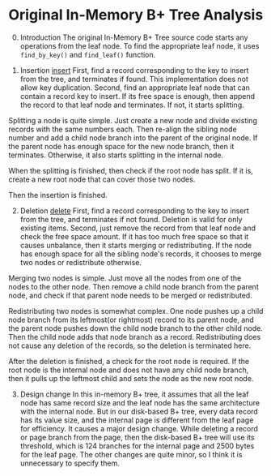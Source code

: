 # Original In-Memory B+ Tree Analysis

0. Introduction
The original In-Memory B+ Tree source code starts any operations from the leaf node.
To find the appropriate leaf node, it uses `find_by_key()` and `find_leaf()` function.

1. Insertion
[insert](uploads/4d1f8aab1d509bc8c6b3aa40c5d7b2b2/insert.png)
First, find a record corresponding to the key to insert from the tree, and terminates if found. This implementation does not allow key duplication.
Second, find an appropriate leaf node that can contain a record key to insert. If its free space is enough, then append the record to that leaf node and terminates. If not, it starts splitting.

Splitting a node is quite simple. Just create a new node and divide existing records with the same numbers each. Then re-align the sibling node number and add a child node branch into the parent of the original node.
If the parent node has enough space for the new node branch, then it terminates. Otherwise, it also starts splitting in the internal node.

When the splitting is finished, then check if the root node has split. If it is, create a new root node that can cover those two nodes.

Then the insertion is finished.

2. Deletion
[delete](uploads/b284de09fed4711ab504edfc94a95598/delete.png)
First, find a record corresponding to the key to insert from the tree, and terminates if not found. Deletion is valid for only existing items.
Second, just remove the record from that leaf node and check the free space amount. If it has too much free space so that it causes unbalance, then it starts merging or redistributing. If the node has enough space for all the sibling node's records, it chooses to merge two nodes or redistribute otherwise.

Merging two nodes is simple. Just move all the nodes from one of the nodes to the other node. Then remove a child node branch from the parent node, and check if that parent node needs to be merged or redistributed.

Redistributing two nodes is somewhat complex. One node pushes up a child node branch from its leftmost(or rightmost) record to its parent node, and the parent node pushes down the child node branch to the other child node. Then the child node adds that node branch as a record. Redistributing does not cause any deletion of the records, so the deletion is terminated here.

After the deletion is finished, a check for the root node is required. If the root node is the internal node and does not have any child node branch, then it pulls up the leftmost child and sets the node as the new root node.

3. Design change
In this in-memory B+ tree, it assumes that all the leaf node has same record size and the leaf node has the same architecture with the internal node. But in our disk-based B+ tree, every data record has its value size, and the internal page is different from the leaf page for efficiency. It causes a major design change.
While deleting a record or page branch from the page, then the disk-based B+ tree will use its threshold, which is 124 branches for the internal page and 2500 bytes for the leaf page. The other changes are quite minor, so I think it is unnecessary to specify them.